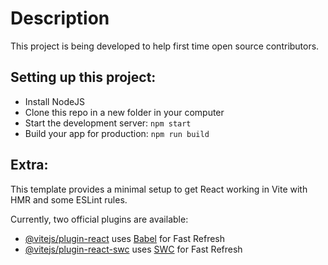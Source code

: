 # Description

This project is being developed to help first time open source contributors.

## Setting up this project:
- Install NodeJS
- Clone this repo in a new folder in your computer
- Start the development server:
  `npm start`
- Build your app for production:
  `npm run build`


## Extra:

This template provides a minimal setup to get React working in Vite with HMR and some ESLint rules.

Currently, two official plugins are available:

- [@vitejs/plugin-react](https://github.com/vitejs/vite-plugin-react/blob/main/packages/plugin-react/README.md) uses [Babel](https://babeljs.io/) for Fast Refresh
- [@vitejs/plugin-react-swc](https://github.com/vitejs/vite-plugin-react-swc) uses [SWC](https://swc.rs/) for Fast Refresh
